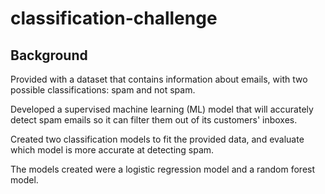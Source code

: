# classification-challenge
## Background
Provided with a dataset that contains information about emails, with two possible classifications: spam and not spam. 

Developed a supervised machine learning (ML) model that will accurately detect spam emails so it can filter them out of its customers' inboxes.

Created two classification models to fit the provided data, and evaluate which model is more accurate at detecting spam. 

The models created were a logistic regression model and a random forest model.
